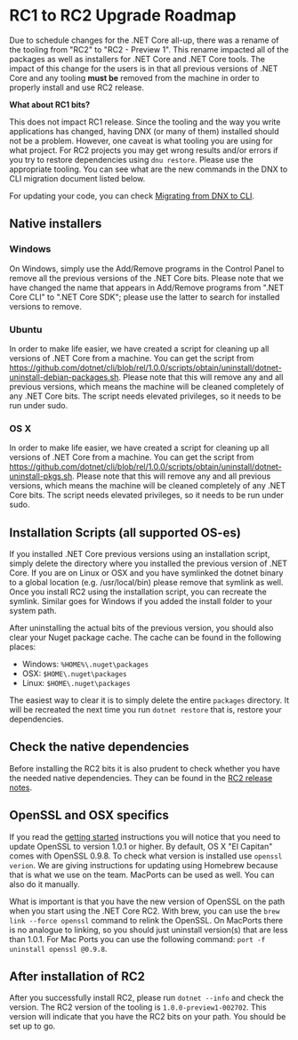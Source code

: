 # RC1 to RC2 Upgrade Roadmap

Due to schedule changes for the .NET Core all-up, there was a rename of the tooling from "RC2" to "RC2 - Preview 1". This rename impacted all of the packages as well as installers for .NET Core and .NET Core tools. The impact of this change for the users is in that all previous versions of .NET Core and any tooling **must be** removed from the machine in order to properly install and use RC2 release.

**What about RC1 bits?**

This does not impact RC1 release. Since the tooling and the way you write applications has changed, having DNX (or many of them) installed should not be a problem. However, one caveat is what tooling you are using for what project. For RC2 projects you may get wrong results and/or errors if you try to restore dependencies using `dnu restore`. Please use the appropriate tooling.
You can see what are the new commands in the DNX to CLI migration document listed below.

For updating your code, you can check [Migrating from DNX to CLI](https://learn.microsoft.com/dotnet/core/migration/from-dnx).

## Native installers

### Windows

On Windows, simply use the Add/Remove programs in the Control Panel to remove all the previous versions of the .NET Core bits. Please note that we have changed the name that appears in Add/Remove programs from ".NET Core CLI" to ".NET Core SDK"; please use the latter to search for installed versions to remove.

### Ubuntu

In order to make life easier, we have created a script for cleaning up all versions of .NET Core from a machine. You can get the script from <https://github.com/dotnet/cli/blob/rel/1.0.0/scripts/obtain/uninstall/dotnet-uninstall-debian-packages.sh>. Please note that this will remove any and all previous versions, which means the machine will be cleaned completely of any .NET Core bits.
The script needs elevated privileges, so it needs to be run under sudo.

### OS X

In order to make life easier, we have created a script for cleaning up all versions of .NET Core from a machine. You can get the script from <https://github.com/dotnet/cli/blob/rel/1.0.0/scripts/obtain/uninstall/dotnet-uninstall-pkgs.sh>. Please note that this will remove any and all previous versions, which means the machine will be cleaned completely of any .NET Core bits.
The script needs elevated privileges, so it needs to be run under sudo.

## Installation Scripts (all supported OS-es)

If you installed .NET Core previous versions using an installation script, simply delete the directory where you installed the previous version of .NET Core. If you are on Linux or OSX and you have symlinked the dotnet binary to a global location (e.g. /usr/local/bin) please remove that symlink as well. Once you install RC2 using the installation script, you can recreate the symlink.
Similar goes for Windows if you added the install folder to your system path.

After uninstalling the actual bits of the previous version, you should also clear your Nuget package cache. The cache can be found in the following places:

* Windows: `%HOME%\.nuget\packages`
* OSX: `$HOME\.nuget\packages`
* Linux: `$HOME\.nuget\packages`

The easiest way to clear it is to simply delete the entire `packages` directory. It will be recreated the next time you run `dotnet restore` that is, restore your dependencies.

## Check the native dependencies

Before installing the RC2 bits it is also prudent to check whether you have the needed native dependencies. They can be found in the [RC2 release notes](Release-Notes-RC2.md).

## OpenSSL and OSX specifics

If you read the [getting started](https://go.microsoft.com/fwlink/?LinkID=798306&clcid=0x409) instructions you will notice that  you need to update OpenSSL to version 1.0.1 or higher. By default, OS X "El Capitan" comes with OpenSSL 0.9.8. To check what version is installed use `openssl verion`. We are giving instructions for updating using Homebrew because that is what we use on the team.
MacPorts can be used as well. You can also do it manually.

What is important is that you have the new version of OpenSSL on the path when you start using the .NET Core RC2. With brew, you can use the `brew link --force openssl` command to relink the OpenSSL. On MacPorts there is no analogue to linking, so you should just uninstall version(s) that are less than 1.0.1. For Mac Ports you can use the following command: `port -f uninstall openssl @0.9.8`.

## After installation of RC2

After you successfully install RC2, please run `dotnet --info` and check the version. The RC2 version of the tooling is `1.0.0-preview1-002702`. This version will indicate that you have the RC2 bits on your path. You should be set up to go.
